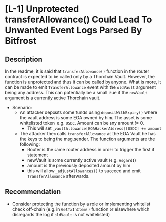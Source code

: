 # [L-1] Unprotected transferAllowance() Could Lead To Unwanted Event Logs Parsed By Bitfrost
## Description
In the readme, it is said that `transferAllowance()` function in the router contract is expected to be called only by a Thorchain Vault. However, the function is unprotected and thus it can be called by anyone. What is more, it can be made to emit `TransferAllowance` event with the `oldVault` argument being any address. This can potentially be a small isue if the `newVault` argument is a currently active Thorchain vault. 
- Scenario:
  - An attacker deposits some funds using `depositWithExpiry()` where the vault address is some EOA owned by him. The asset is some whitelisted token, e.g. `USDC`. Amount can be any amount != 0.
    - This will set `_vaultAllowance[EOAHackerAddress][USDC] += amount`
  - The attacker then calls `transferAllowance` as the EOA Vault he has the keys to being the msg.sender. The function arguments are the following:
    - Router is the same router address in order to trigger the first if statement
    - newVault is some currently active vault (e.g. `Asgard1`)
    - amount is the previously deposited amount by him
    - this will allow `_adjustAllowances()` to succeed and emit `TransferAllowance` afterwards.
## Recommendation
- Consider protecting the function by a role or implementing whitelist check off-chain (e.g. in `GetTxInItem()` function or elsewhere which disregards the log if `oldVault` is not whitelisted)